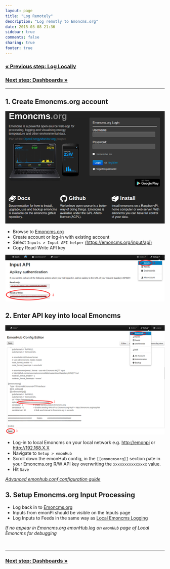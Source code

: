 ```yaml
---
layout: page
title: "Log Remotely"
description: "Log remotly to Emoncms.org"
date: 2015-03-08 21:36
sidebar: true
comments: false
sharing: true
footer: true
---
```


### [&laquo; Previous step: Log Locally](/setup/local/)

### [Next step: Dashboards &raquo;](/setup/dashboards/)

***

## 1. Create Emoncms.org account

![remote log1](/images/setup/remote-log0.png)

- Browse to [Emoncms.org](https://emoncms.org)
- Create account or log-in with existing account
- Select `Inputs > Input API helper` [(https://emoncms.org/input/api)](https://emoncms.org/input/api)
- Copy Read-Write API key


![remote log1](/images/setup/remote-log01.png)

## 2. Enter API key into local Emoncms

![remote log1](/images/setup/remote-log1.png)

- Log-in to local Emoncms on your local network e.g. [http://emonpi](http://emonpi) or http://192.168.X.X
- Navigate to `Setup > emonHub`
- Scroll down the emonHub config, in the `[[emoncmsorg]]` section pate in your Emoncms.org R/W API key overwriting the `xxxxxxxxxxxxxxx` value.
- Hit `Save`

[*Advanced emonhub.conf configuration guide*](https://github.com/openenergymonitor/emonhub/blob/emon-pi/configuration.md)

## 3. Setup Emoncms.org Input Processing

- Log back in to [Emoncms.org](htts://emoncms.org)
- Inputs from emonPi should be visible on the Inputs page
- Log Inputs to Feeds in the same way as [Local Emoncms Logging](/setup/local)

*If no appear in Emoncms.org emonHub.log on `emonHub` page of Local Emoncms for debugging*


<br>

***

### [Next step: Dashboards &raquo;](/setup/dashboards/)

